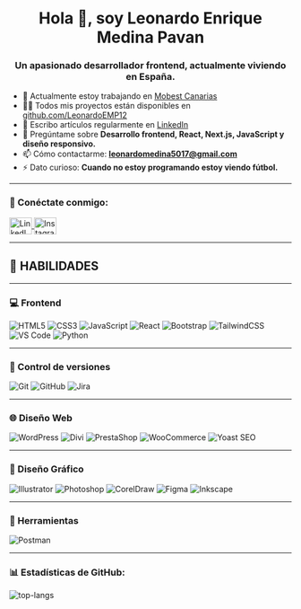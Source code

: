 <h1 align="center">Hola 👋, soy Leonardo Enrique Medina Pavan</h1>
<h3 align="center">Un apasionado desarrollador frontend, actualmente viviendo en España.</h3>

- 🔭 Actualmente estoy trabajando en [Mobest Canarias](https://mobest.es/)
- 👨‍💻 Todos mis proyectos están disponibles en [github.com/LeonardoEMP12](https://github.com/LeonardoEMP12)
- 📝 Escribo artículos regularmente en [LinkedIn](https://www.linkedin.com/in/leonardo-medina/)
- 💬 Pregúntame sobre **Desarrollo frontend, React, Next.js, JavaScript y diseño responsivo.**
- 📫 Cómo contactarme: **leonardomedina5017@gmail.com**
- ⚡ Dato curioso: **Cuando no estoy programando estoy viendo fútbol.**

---

<h3 align="left">🔗 Conéctate conmigo:</h3>
<p align="left">
  <a href="https://www.linkedin.com/in/leonardo-medina/" target="_blank" rel="noopener noreferrer">
  <img align="center" src="https://raw.githubusercontent.com/rahuldkjain/github-profile-readme-generator/master/src/images/icons/Social/linked-in-alt.svg" alt="LinkedIn" height="30" width="40" />
</a>
<a href="https://www.instagram.com/leoemp91/?hl=es" target="_blank" rel="noopener noreferrer">
  <img align="center" src="https://raw.githubusercontent.com/rahuldkjain/github-profile-readme-generator/master/src/images/icons/Social/instagram.svg" alt="Instagram" height="30" width="40" />
</a>
</p>

---

## 🧠 HABILIDADES

---

### 💻 Frontend

![HTML5](https://img.shields.io/badge/-HTML5-E34F26?style=for-the-badge&logo=html5&logoColor=white)
![CSS3](https://img.shields.io/badge/-CSS3-1572B6?style=for-the-badge&logo=css3&logoColor=white)
![JavaScript](https://img.shields.io/badge/-JavaScript-F7DF1E?style=for-the-badge&logo=javascript&logoColor=black)
![React](https://img.shields.io/badge/-React-61DAFB?style=for-the-badge&logo=react&logoColor=black)
![Bootstrap](https://img.shields.io/badge/-Bootstrap-7952B3?style=for-the-badge&logo=bootstrap&logoColor=white)
![TailwindCSS](https://img.shields.io/badge/-TailwindCSS-38B2AC?style=for-the-badge&logo=tailwind-css&logoColor=white)
![VS Code](https://img.shields.io/badge/-VS%20Code-007ACC?style=for-the-badge&logo=visual-studio-code&logoColor=white)
![Python](https://img.shields.io/badge/-Python-3776AB?style=for-the-badge&logo=python&logoColor=white)

---

### 🔧 Control de versiones

![Git](https://img.shields.io/badge/-Git-F05032?style=for-the-badge&logo=git&logoColor=white)
![GitHub](https://img.shields.io/badge/-GitHub-181717?style=for-the-badge&logo=github&logoColor=white)
![Jira](https://img.shields.io/badge/-Jira-0052CC?style=for-the-badge&logo=jira&logoColor=white)

---

### 🌐 Diseño Web

![WordPress](https://img.shields.io/badge/-WordPress-21759B?style=for-the-badge&logo=wordpress&logoColor=white)
![Divi](https://img.shields.io/badge/-Divi-9900EF?style=for-the-badge&logo=divi&logoColor=white)
![PrestaShop](https://img.shields.io/badge/-PrestaShop-DF0067?style=for-the-badge&logo=prestashop&logoColor=white)
![WooCommerce](https://img.shields.io/badge/-WooCommerce-96588A?style=for-the-badge&logo=woocommerce&logoColor=white)
![Yoast SEO](https://img.shields.io/badge/-Yoast-AC0080?style=for-the-badge&logo=yoast&logoColor=white)

---

### 🎨 Diseño Gráfico

![Illustrator](https://img.shields.io/badge/-Illustrator-FF9A00?style=for-the-badge&logo=adobe-illustrator&logoColor=white)
![Photoshop](https://img.shields.io/badge/-Photoshop-31A8FF?style=for-the-badge&logo=adobe-photoshop&logoColor=white)
![CorelDraw](https://img.shields.io/badge/-CorelDRAW-00B900?style=for-the-badge&logo=coreldraw&logoColor=white)
![Figma](https://img.shields.io/badge/-Figma-F24E1E?style=for-the-badge&logo=figma&logoColor=white)
![Inkscape](https://img.shields.io/badge/-Inkscape-000000?style=for-the-badge&logo=inkscape&logoColor=white)

---

### 🧪 Herramientas

![Postman](https://img.shields.io/badge/-Postman-FF6C37?style=for-the-badge&logo=postman&logoColor=white)

---

<h3 align="left">📊 Estadísticas de GitHub:</h3>
<p align="left">
  <img src="https://github-readme-stats.vercel.app/api/top-langs/?username=leonardoemp12&layout=compact&theme=radical" alt="top-langs" />
</p>
